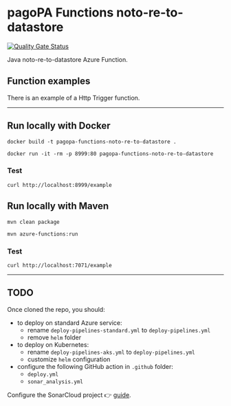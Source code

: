 # pagoPA Functions noto-re-to-datastore

[![Quality Gate Status](https://sonarcloud.io/api/project_badges/measure?project=pagopa_pagopa-nodo-re-to-datastore&metric=alert_status)](https://sonarcloud.io/summary/new_code?id=pagopa_pagopa-nodo-re-to-datastore)

Java noto-re-to-datastore Azure Function.

## Function examples
There is an example of a Http Trigger function.

---

## Run locally with Docker
`docker build -t pagopa-functions-noto-re-to-datastore .`

`docker run -it -rm -p 8999:80 pagopa-functions-noto-re-to-datastore`

### Test
`curl http://localhost:8999/example`

## Run locally with Maven

`mvn clean package`

`mvn azure-functions:run`

### Test
`curl http://localhost:7071/example` 

---


## TODO
Once cloned the repo, you should:
- to deploy on standard Azure service:
  - rename `deploy-pipelines-standard.yml` to `deploy-pipelines.yml`
  - remove `helm` folder
- to deploy on Kubernetes:
  - rename `deploy-pipelines-aks.yml` to `deploy-pipelines.yml`
  - customize `helm` configuration
- configure the following GitHub action in `.github` folder: 
  - `deploy.yml`
  - `sonar_analysis.yml`

Configure the SonarCloud project :point_right: [guide](https://pagopa.atlassian.net/wiki/spaces/DEVOPS/pages/147193860/SonarCloud+experimental).